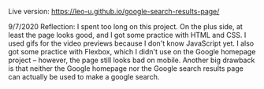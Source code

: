 Live version: https://leo-u.github.io/google-search-results-page/

9/7/2020
Reflection: I spent too long on this project. On the plus side, at least the page looks good, and I got some practice with HTML and CSS. I used gifs for the video previews because I don't know JavaScript yet. I also got some practice with Flexbox, which I didn't use on the Google homepage project – however, the page still looks bad on mobile. Another big drawback is that neither the Google homepage nor the Google search results page can actually be used to make a google search.